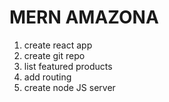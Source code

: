 # MERN AMAZONA

1. create react app
2. create git repo
3. list featured products
4. add routing
5. create node JS server
